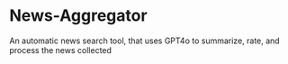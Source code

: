 # News-Aggregator
An automatic news search tool, that uses GPT4o to summarize, rate, and process the news collected
